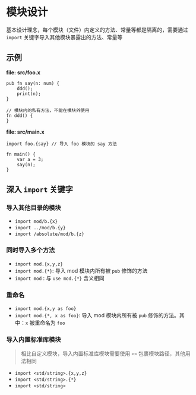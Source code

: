 # 模块设计

基本设计理念，每个模块（文件）内定义的方法、常量等都是隔离的，需要通过 `import` 关键字导入其他模块暴露出的方法、常量等

## 示例

**file: src/foo.x**
```
pub fn say(n: num) {
    ddd();
    print(n);
}

// 模块内的私有方法，不能在模块外使用
fn ddd() {
}
```

**file: src/main.x**
```
import foo.{say} // 导入 foo 模块的 say 方法

fn main() {
    var a = 3;
    say(n);
}
```

## 深入 `import` 关键字

### 导入其他目录的模块
- `import mod/b.{x}`
- `import ../mod/b.{y}`
- `import /absolute/mod/b.{z}`

### 同时导入多个方法
- `import mod.{x,y,z}`
- `import mod.{*}`: 导入 mod 模块内所有被 `pub` 修饰的方法
- `import mod` : 与 `use mod.{*}` 含义相同

### 重命名
- `import mod.{x,y as foo}`
- `import mod.{*, x as foo}`: 导入 mod 模块内所有被 `pub` 修饰的方法。其中：`x` 被重命名为 `foo`

### 导入内置标准库模块
> 相比自定义模块，导入内置标准库模块需要使用 `<>` 包裹模块路径，其他用法相同
- `import <std/string>.{x,y,z}`
- `import <std/string>.{*}`
- `import <std/string>`